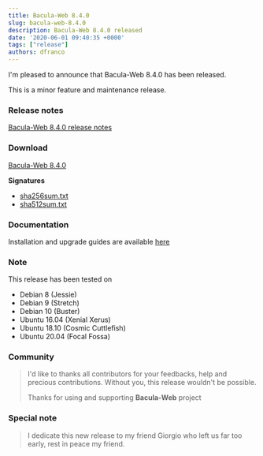 ```yaml
---
title: Bacula-Web 8.4.0
slug: bacula-web-8.4.0
description: Bacula-Web 8.4.0 released
date: '2020-06-01 09:40:35 +0000'
tags: ["release"]
authors: dfranco
---
```


I'm pleased to announce that Bacula-Web 8.4.0 has been released.

<!-- truncate -->

This is a minor feature and maintenance release.

### Release notes

[Bacula-Web 8.4.0 release notes](https://github.com/bacula-web/bacula-web/releases/tag/v8.4.0)

### Download

[Bacula-Web 8.4.0](https://github.com/bacula-web/bacula-web/releases/download/v8.4.0/bacula-web-8.4.0.tgz)

**Signatures**

- [sha256sum.txt](https://github.com/bacula-web/bacula-web/releases/download/v8.4.0/sha256sum.txt)
- [sha512sum.txt](https://github.com/bacula-web/bacula-web/releases/download/v8.4.0/sha512sum.txt)

### Documentation

Installation and upgrade guides are available [here](https://docs.bacula-web.org/en/latest/)
### Note

This release has been tested on

- Debian 8 (Jessie)
- Debian 9 (Stretch)
- Debian 10 (Buster)
- Ubuntu 16.04 (Xenial Xerus)
- Ubuntu 18.10 (Cosmic Cuttlefish)
- Ubuntu 20.04 (Focal Fossa)

### Community

> I'd like to thanks all contributors for your feedbacks, help and precious contributions.
> Without you, this release wouldn't be possible.
>
> Thanks for using and supporting **Bacula-Web** project

### Special note

> I dedicate this new release to my friend Giorgio who left us far too early, rest in peace my friend.
